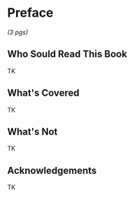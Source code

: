 # Preface

_(3 pgs)_

## Who Sould Read This Book
TK

## What's Covered
TK

## What's Not
TK

## Acknowledgements
TK
